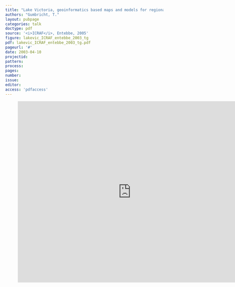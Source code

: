 ```yaml
---
title: "Lake Victoria, geoinformatics based maps and models for regional scale planning and management"
authors: "Gumbricht, T."
layout: pubpage
categories: talk
doctype: pdf
source: '<i>ICRAF</i>, Entebbe, 2005'
figure: lakevic_ICRAF_entebbe_2003_tg
pdf: lakevic_ICRAF_entebbe_2003_tg.pdf
pageurl: '#'
date: 2003-04-10
projectid:
pattern:
process:
pages:
number:
issue:
editor:
access: 'pdfaccess'
---
```


<figure>
<iframe src="http://docs.google.com/gview?url={{ site.commonurl }}/pdf/{{ page.pdf }}&embedded=true"
style="width:720px; height:576px;" frameborder="0"></iframe>
</figure>
